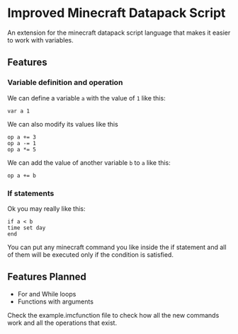 # Improved Minecraft Datapack Script

An extension for the minecraft datapack script language that
makes it easier to work with variables.

## Features
### Variable definition and operation

We can define a variable `a` with the value of `1` like this:

```var a 1```

We can also modify its values like this

```
op a += 3
op a -= 1
op a *= 5
```

We can add the value of another variable `b` to `a` like this:

```
op a += b
```

### If statements

Ok you may really like this:

```
if a < b
time set day
end
```

You can put any minecraft command you like inside the if
statement and all of them will be executed only if the
condition is satisfied.

## Features Planned
* For and While loops
* Functions with arguments

Check the example.imcfunction file to check how all the
new commands work and all the operations that exist.